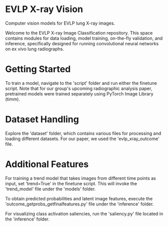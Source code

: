 # EVLP X-ray Vision
Computer vision models for EVLP lung X-ray images.

Welcome to the EVLP X-ray Image Classification repository. This space contains modules for data loading, model training, on-the-fly validation, and inference, specifically designed for running convolutional neural networks on ex vivo lung radiographs.

# Getting Started
To train a model, navigate to the 'script' folder and run either the finetune script. Note that for our group's upcoming radiographic analysis paper, pretrained models were trained separately using PyTorch Image Library (timm).

# Dataset Handling
Explore the 'dataset' folder, which contains various files for processing and loading different datasets. For our paper, we used the 'evlp_xray_outcome' file.

# Additional Features
For training a trend model that takes images from different time points as input, set 'trend=True' in the finetune script. This will invoke the 'trend_model' file under the 'models' folder.

To obtain predicted probabilities and latent image features, execute the 'outcome_getprobs_getfinalfeatures.py' file under the 'inference' folder.

For visualizing class activation saliencies, run the 'saliency.py' file located in the 'inference' folder.
